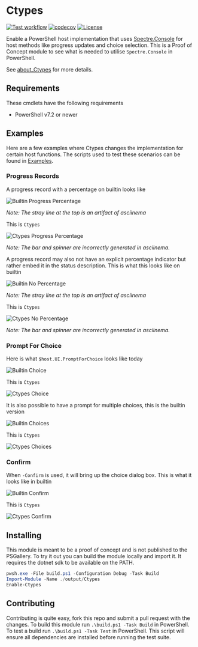 # Ctypes

[![Test workflow](https://github.com/jborean93/Ctypes/workflows/Test%20Ctypes/badge.svg)](https://github.com/jborean93/Ctypes/actions/workflows/ci.yml)
[![codecov](https://codecov.io/gh/jborean93/Ctypes/branch/main/graph/badge.svg?token=b51IOhpLfQ)](https://codecov.io/gh/jborean93/Ctypes)
[![License](https://img.shields.io/badge/license-MIT-blue.svg)](https://github.com/jborean93/Ctypes/blob/main/LICENSE)

Enable a PowerShell host implementation that uses [Spectre.Console](https://spectreconsole.net/) for host methods like progress updates and choice selection.
This is a Proof of Concept module to see what is needed to utilise `Spectre.Console` in PowerShell.

See [about_Ctypes](docs/en-US/about_Ctypes.md) for more details.

## Requirements

These cmdlets have the following requirements

* PowerShell v7.2 or newer

## Examples

Here are a few examples where Ctypes changes the implementation for certain host functions.
The scripts used to test these scenarios can be found in [Examples](./Examples/).

### Progress Records

A progress record with a percentage on builtin looks like

![Builtin Progress Percentage](https://s9.gifyu.com/images/prog-per-builtin.gif)

_Note: The stray line at the top is an artifact of asciinema_

This is `Ctypes`

![Ctypes Progress Percentage](https://s9.gifyu.com/images/prog-per-Ctypes.gif)

_Note: The bar and spinner are incorrectly generated in asciinema._

A progress record may also not have an explicit percentage indicator but rather embed it in the status description.
This is what this looks like on builtin

![Builtin No Percentage](https://s9.gifyu.com/images/prog-builtin.gif)

_Note: The stray line at the top is an artifact of asciinema_

This is `Ctypes`

![Ctypes No Percentage](https://s9.gifyu.com/images/prog-Ctypes.gif)

_Note: The bar and spinner are incorrectly generated in asciinema._

### Prompt For Choice

Here is what `$host.UI.PromptForChoice` looks like today

![Builtin Choice](https://s9.gifyu.com/images/choice-builtin.gif)

This is `Ctypes`

![Ctypes Choice](https://s9.gifyu.com/images/choice-Ctypes.gif)

It is also possible to have a prompt for multiple choices, this is the builtin version

![Builtin Choices](https://s9.gifyu.com/images/choices-builtin.gif)

This is `Ctypes`

![Ctypes Choices](https://s9.gifyu.com/images/choices-Ctypes.gif)

### Confirm

When `-Confirm` is used, it will bring up the choice dialog box.
This is what it looks like in builtin

![Builtin Confirm](https://s9.gifyu.com/images/confirm-builtin.gif)

This is `Ctypes`

![Ctypes Confirm](https://s9.gifyu.com/images/confirm-Ctypes.gif)

## Installing

This module is meant to be a proof of concept and is not published to the PSGallery.
To try it out you can build the module locally and import it.
It requires the dotnet sdk to be available on the PATH.

```powershell
pwsh.exe -File build.ps1 -Configuration Debug -Task Build
Import-Module -Name ./output/Ctypes
Enable-Ctypes
```

## Contributing

Contributing is quite easy, fork this repo and submit a pull request with the changes.
To build this module run `.\build.ps1 -Task Build` in PowerShell.
To test a build run `.\build.ps1 -Task Test` in PowerShell.
This script will ensure all dependencies are installed before running the test suite.
